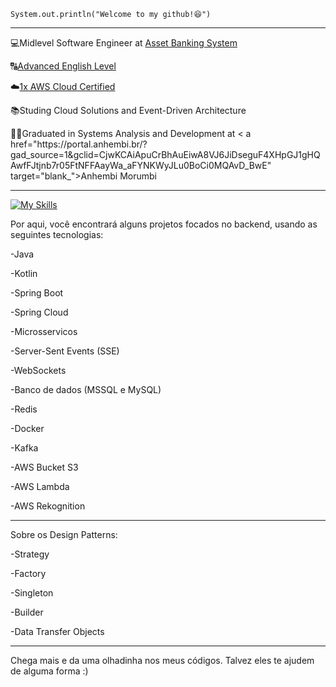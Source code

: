
<code>System.out.println("Welcome to my github!😆")</code>
<hr>

<p>💻Midlevel Software Engineer at <a href="https://absoftware.com.br/" target="blank_">Asset Banking System</a></p>
<p>🔠<a href="https://www.efset.org/cert/KjKPY3C1">Advanced English Level</a></p>
<p>☁️<a href="">1x AWS Cloud Certified</a></p>
<p>📚Studing Cloud Solutions and Event-Driven Architecture</p>
<p>👨‍💻Graduated in Systems Analysis and Development at < a href="https://portal.anhembi.br/?gad_source=1&gclid=CjwKCAiApuCrBhAuEiwA8VJ6JiDseguF4XHpGJ1gHQAwfFJtjnb7r05FtNFFAayWa_aFYNKWyJLu0BoCi0MQAvD_BwE" target="blank_">Anhembi Morumbi</a></p>

<hr>

[![My Skills](https://skillicons.dev/icons?i=java,kotlin,spring,kafka,aws,redis,mysql,docker,mongodb)](https://skillicons.dev)

Por aqui, você encontrará alguns projetos focados no backend, usando as seguintes tecnologias:
<p>-Java</p> 
<p>-Kotlin</p> 
<p>-Spring Boot</p>
<p>-Spring Cloud</p>
<p>-Microsservicos</p>
<p>-Server-Sent Events (SSE)</p>
<p>-WebSockets</p>
<p>-Banco de dados (MSSQL e MySQL)</p>
<p>-Redis</p>
<p>-Docker</p>
<p>-Kafka</p>
<p>-AWS Bucket S3</p>
<p>-AWS Lambda</p>
<p>-AWS Rekognition</p>

<hr>

Sobre os Design Patterns:
<p>-Strategy</p>
<p>-Factory</p>
<p>-Singleton</p>
<p>-Builder</p>
<p>-Data Transfer Objects</p>

<hr>

Chega mais e da uma olhadinha nos meus códigos. Talvez eles te ajudem de alguma forma :)


    

